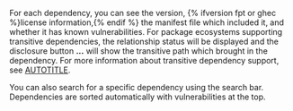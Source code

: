 For each dependency, you can see the version, {% ifversion fpt or ghec %}license information,{% endif %} the manifest file which included it, and whether it has known vulnerabilities. For package ecosystems supporting transitive dependencies, the relationship status will be displayed and the disclosure button **...** will show the transitive path which brought in the dependency. For more information about transitive dependency support, see [AUTOTITLE](/code-security/supply-chain-security/understanding-your-software-supply-chain/dependency-graph-supported-package-ecosystems).

You can also search for a specific dependency using the search bar. Dependencies are sorted automatically with vulnerabilities at the top.

